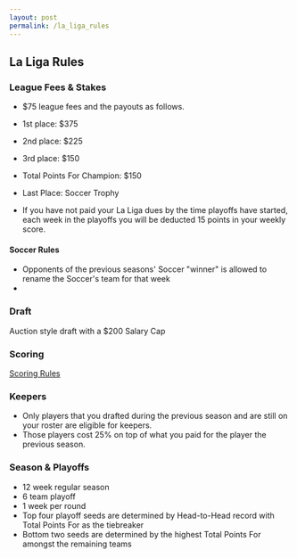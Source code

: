```yaml
---
layout: post
permalink: /la_liga_rules
---
```


## La Liga Rules

### League Fees & Stakes

* $75 league fees and the payouts as follows.
* 1st place: $375
* 2nd place: $225
* 3rd place: $150
* Total Points For Champion: $150
* Last Place: Soccer Trophy

* If you have not paid your La Liga dues by the time playoffs have started, each week in the playoffs you will be deducted 15 points in your weekly score.

#### Soccer Rules

* Opponents of the previous seasons' Soccer "winner" is allowed to rename the Soccer's team for that week
*

### Draft

Auction style draft with a $200 Salary Cap

### Scoring

[Scoring Rules](https://fantasy.espn.com/football/league/settings?leagueId=493888&view=scoring)

### Keepers

* Only players that you drafted during the previous season and are still on your roster are eligible for keepers.
* Those players cost 25% on top of what you paid for the player the previous season.

### Season & Playoffs

* 12 week regular season
* 6 team playoff
* 1 week per round
* Top four playoff seeds are determined by Head-to-Head record with Total Points For as the tiebreaker
* Bottom two seeds are determined by the highest Total Points For amongst the remaining teams